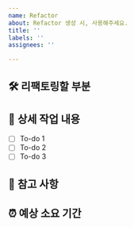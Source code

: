 ```yaml
---
name: Refactor
about: Refactor 생성 시, 사용해주세요.
title: ''
labels: ''
assignees: ''

---
```


## 🛠 리팩토링할 부분

## 🔨 상세 작업 내용

- [ ] To-do 1
- [ ] To-do 2
- [ ] To-do 3

## 📄 참고 사항

## ⏰ 예상 소요 기간

